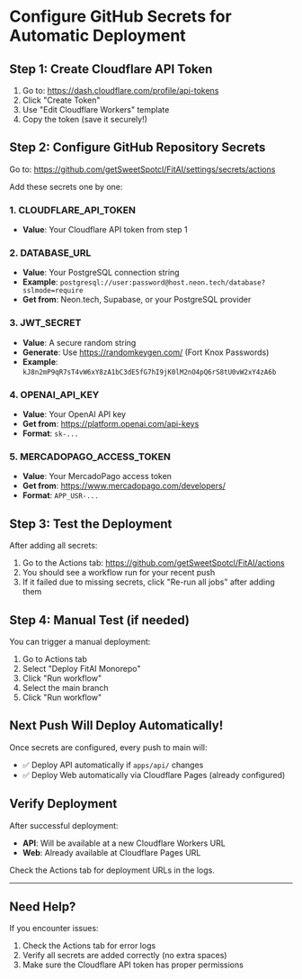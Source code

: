 # Configure GitHub Secrets for Automatic Deployment

## Step 1: Create Cloudflare API Token

1. Go to: https://dash.cloudflare.com/profile/api-tokens
2. Click "Create Token"
3. Use "Edit Cloudflare Workers" template
4. Copy the token (save it securely!)

## Step 2: Configure GitHub Repository Secrets

Go to: https://github.com/getSweetSpotcl/FitAI/settings/secrets/actions

Add these secrets one by one:

### 1. CLOUDFLARE_API_TOKEN
- **Value**: Your Cloudflare API token from step 1

### 2. DATABASE_URL
- **Value**: Your PostgreSQL connection string
- **Example**: `postgresql://user:password@host.neon.tech/database?sslmode=require`
- **Get from**: Neon.tech, Supabase, or your PostgreSQL provider

### 3. JWT_SECRET
- **Value**: A secure random string
- **Generate**: Use https://randomkeygen.com/ (Fort Knox Passwords)
- **Example**: `kJ8n2mP9qR7sT4vW6xY8zA1bC3dE5fG7hI9jK0lM2nO4pQ6rS8tU0vW2xY4zA6b`

### 4. OPENAI_API_KEY
- **Value**: Your OpenAI API key
- **Get from**: https://platform.openai.com/api-keys
- **Format**: `sk-...`

### 5. MERCADOPAGO_ACCESS_TOKEN
- **Value**: Your MercadoPago access token
- **Get from**: https://www.mercadopago.com/developers/
- **Format**: `APP_USR-...`

## Step 3: Test the Deployment

After adding all secrets:

1. Go to the Actions tab: https://github.com/getSweetSpotcl/FitAI/actions
2. You should see a workflow run for your recent push
3. If it failed due to missing secrets, click "Re-run all jobs" after adding them

## Step 4: Manual Test (if needed)

You can trigger a manual deployment:

1. Go to Actions tab
2. Select "Deploy FitAI Monorepo"
3. Click "Run workflow"
4. Select the main branch
5. Click "Run workflow"

## Next Push Will Deploy Automatically!

Once secrets are configured, every push to main will:
- ✅ Deploy API automatically if `apps/api/` changes
- ✅ Deploy Web automatically via Cloudflare Pages (already configured)

## Verify Deployment

After successful deployment:
- **API**: Will be available at a new Cloudflare Workers URL
- **Web**: Already available at Cloudflare Pages URL

Check the Actions tab for deployment URLs in the logs.

---

## Need Help?

If you encounter issues:
1. Check the Actions tab for error logs
2. Verify all secrets are added correctly (no extra spaces)
3. Make sure the Cloudflare API token has proper permissions